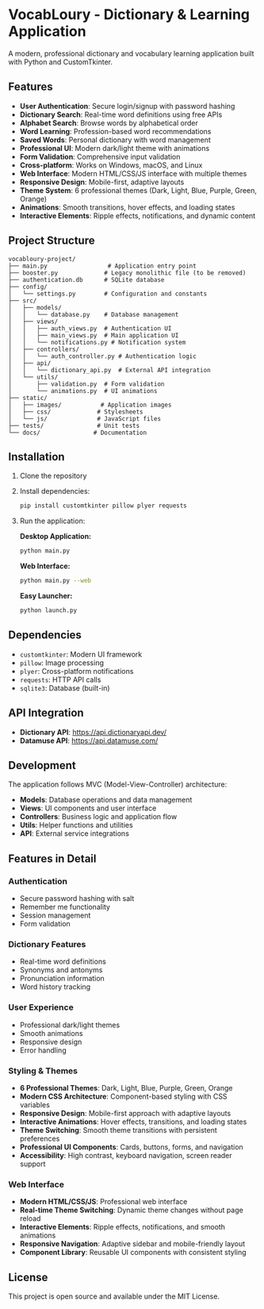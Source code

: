 # VocabLoury - Dictionary & Learning Application

A modern, professional dictionary and vocabulary learning application built with Python and CustomTkinter.

## Features

- **User Authentication**: Secure login/signup with password hashing
- **Dictionary Search**: Real-time word definitions using free APIs
- **Alphabet Search**: Browse words by alphabetical order
- **Word Learning**: Profession-based word recommendations
- **Saved Words**: Personal dictionary with word management
- **Professional UI**: Modern dark/light theme with animations
- **Form Validation**: Comprehensive input validation
- **Cross-platform**: Works on Windows, macOS, and Linux
- **Web Interface**: Modern HTML/CSS/JS interface with multiple themes
- **Responsive Design**: Mobile-first, adaptive layouts
- **Theme System**: 6 professional themes (Dark, Light, Blue, Purple, Green, Orange)
- **Animations**: Smooth transitions, hover effects, and loading states
- **Interactive Elements**: Ripple effects, notifications, and dynamic content

## Project Structure

```
vocabloury-project/
├── main.py                 # Application entry point
├── booster.py             # Legacy monolithic file (to be removed)
├── authentication.db      # SQLite database
├── config/
│   └── settings.py        # Configuration and constants
├── src/
│   ├── models/
│   │   └── database.py    # Database management
│   ├── views/
│   │   ├── auth_views.py  # Authentication UI
│   │   ├── main_views.py  # Main application UI
│   │   └── notifications.py # Notification system
│   ├── controllers/
│   │   └── auth_controller.py # Authentication logic
│   ├── api/
│   │   └── dictionary_api.py  # External API integration
│   └── utils/
│       ├── validation.py  # Form validation
│       └── animations.py  # UI animations
├── static/
│   ├── images/           # Application images
│   ├── css/             # Stylesheets
│   └── js/              # JavaScript files
├── tests/               # Unit tests
└── docs/               # Documentation
```

## Installation

1. Clone the repository
2. Install dependencies:
   ```bash
   pip install customtkinter pillow plyer requests
   ```
3. Run the application:

   **Desktop Application:**
   ```bash
   python main.py
   ```

   **Web Interface:**
   ```bash
   python main.py --web
   ```

   **Easy Launcher:**
   ```bash
   python launch.py
   ```

## Dependencies

- `customtkinter`: Modern UI framework
- `pillow`: Image processing
- `plyer`: Cross-platform notifications
- `requests`: HTTP API calls
- `sqlite3`: Database (built-in)

## API Integration

- **Dictionary API**: https://api.dictionaryapi.dev/
- **Datamuse API**: https://api.datamuse.com/

## Development

The application follows MVC (Model-View-Controller) architecture:

- **Models**: Database operations and data management
- **Views**: UI components and user interface
- **Controllers**: Business logic and application flow
- **Utils**: Helper functions and utilities
- **API**: External service integrations

## Features in Detail

### Authentication
- Secure password hashing with salt
- Remember me functionality
- Session management
- Form validation

### Dictionary Features
- Real-time word definitions
- Synonyms and antonyms
- Pronunciation information
- Word history tracking

### User Experience
- Professional dark/light themes
- Smooth animations
- Responsive design
- Error handling

### Styling & Themes
- **6 Professional Themes**: Dark, Light, Blue, Purple, Green, Orange
- **Modern CSS Architecture**: Component-based styling with CSS variables
- **Responsive Design**: Mobile-first approach with adaptive layouts
- **Interactive Animations**: Hover effects, transitions, and loading states
- **Theme Switching**: Smooth theme transitions with persistent preferences
- **Professional UI Components**: Cards, buttons, forms, and navigation
- **Accessibility**: High contrast, keyboard navigation, screen reader support

### Web Interface
- **Modern HTML/CSS/JS**: Professional web interface
- **Real-time Theme Switching**: Dynamic theme changes without page reload
- **Interactive Elements**: Ripple effects, notifications, and smooth animations
- **Responsive Navigation**: Adaptive sidebar and mobile-friendly layout
- **Component Library**: Reusable UI components with consistent styling

## License

This project is open source and available under the MIT License.
